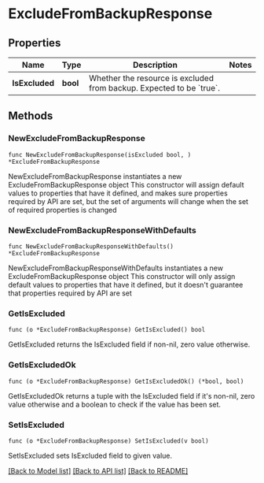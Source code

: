 # ExcludeFromBackupResponse

## Properties

Name | Type | Description | Notes
------------ | ------------- | ------------- | -------------
**IsExcluded** | **bool** | Whether the resource is excluded from backup. Expected to be &#x60;true&#x60;.  | 

## Methods

### NewExcludeFromBackupResponse

`func NewExcludeFromBackupResponse(isExcluded bool, ) *ExcludeFromBackupResponse`

NewExcludeFromBackupResponse instantiates a new ExcludeFromBackupResponse object
This constructor will assign default values to properties that have it defined,
and makes sure properties required by API are set, but the set of arguments
will change when the set of required properties is changed

### NewExcludeFromBackupResponseWithDefaults

`func NewExcludeFromBackupResponseWithDefaults() *ExcludeFromBackupResponse`

NewExcludeFromBackupResponseWithDefaults instantiates a new ExcludeFromBackupResponse object
This constructor will only assign default values to properties that have it defined,
but it doesn't guarantee that properties required by API are set

### GetIsExcluded

`func (o *ExcludeFromBackupResponse) GetIsExcluded() bool`

GetIsExcluded returns the IsExcluded field if non-nil, zero value otherwise.

### GetIsExcludedOk

`func (o *ExcludeFromBackupResponse) GetIsExcludedOk() (*bool, bool)`

GetIsExcludedOk returns a tuple with the IsExcluded field if it's non-nil, zero value otherwise
and a boolean to check if the value has been set.

### SetIsExcluded

`func (o *ExcludeFromBackupResponse) SetIsExcluded(v bool)`

SetIsExcluded sets IsExcluded field to given value.



[[Back to Model list]](../README.md#documentation-for-models) [[Back to API list]](../README.md#documentation-for-api-endpoints) [[Back to README]](../README.md)


